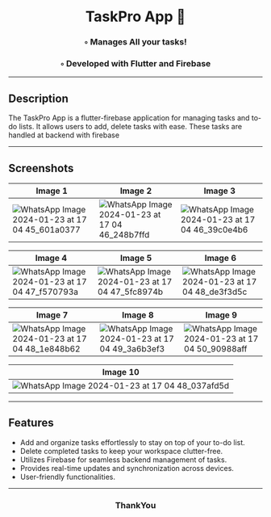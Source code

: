    
<div align="center">
<h1 align="center">

<br>  
TaskPro App 📝
</h1> 
<h3>◦ Manages All your tasks! </h3>
<h3>◦ Developed with Flutter and Firebase </h3> 


</div>

---

## Description

The TaskPro App is a flutter-firebase application for managing tasks and to-do lists. It allows users to add, delete tasks with ease. These tasks are handled at backend with firebase

---
## Screenshots 


| Image 1 | Image 2 | Image 3| 
| ------- | ------- |------- |
| ![WhatsApp Image 2024-01-23 at 17 04 45_601a0377](https://github.com/chinmaywali/Weather-App/assets/123446377/a39e5a9b-3566-4ff8-9fbc-90382c2ff547) | ![WhatsApp Image 2024-01-23 at 17 04 46_248b7ffd](https://github.com/chinmaywali/Weather-App/assets/123446377/ddbef8b6-2580-4fd0-a49c-63d1d2d55876) |![WhatsApp Image 2024-01-23 at 17 04 46_39c0e4b6](https://github.com/chinmaywali/Weather-App/assets/123446377/474e3fd5-69dd-45a4-9a3e-a19997eaee79) |      
                                                                  
| Image 4 | Image 5 | Image 6| 
| ------- | ------- |------- |
| ![WhatsApp Image 2024-01-23 at 17 04 47_f570793a](https://github.com/chinmaywali/Weather-App/assets/123446377/086d8347-43d6-448f-ac00-a1730afe6892)  | ![WhatsApp Image 2024-01-23 at 17 04 47_5fc8974b](https://github.com/chinmaywali/Weather-App/assets/123446377/ed9de979-8251-43a2-a465-842f25458cf0) | ![WhatsApp Image 2024-01-23 at 17 04 48_de3f3d5c](https://github.com/chinmaywali/Weather-App/assets/123446377/6a9c8c7c-ec09-49eb-9858-f9a276759ca6) |             

| Image 7 | Image 8 | Image 9| 
| ------- | ------- |------- |
|![WhatsApp Image 2024-01-23 at 17 04 48_1e848b62](https://github.com/chinmaywali/Weather-App/assets/123446377/bb77f00e-1a3d-4667-bc48-1ae51a6bacea) | ![WhatsApp Image 2024-01-23 at 17 04 49_3a6b3ef3](https://github.com/chinmaywali/Weather-App/assets/123446377/1d286cac-9b9a-4c04-a323-b464a1b6f989) | ![WhatsApp Image 2024-01-23 at 17 04 50_90988aff](https://github.com/chinmaywali/Weather-App/assets/123446377/d7d0eb31-320d-4811-801e-5a461ba0081d)|     

| Image 10|
| ------- | 
| ![WhatsApp Image 2024-01-23 at 17 04 48_037afd5d](https://github.com/chinmaywali/Weather-App/assets/123446377/584dd6af-7cce-4c54-9806-6a92c0aec11d) |

----

## Features

- Add and organize tasks effortlessly to stay on top of your to-do list.
- Delete completed tasks to keep your workspace clutter-free.
- Utilizes Firebase for seamless backend management of tasks.
- Provides real-time updates and synchronization across devices.
- User-friendly functionalities.

----
<div align="center">
<h3>ThankYou</h3>
</div>

  
